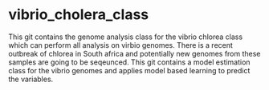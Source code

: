 # vibrio_cholera_class
This git contains the genome analysis class for the vibrio chlorea class which can perform all analysis on virbio genomes. There is a recent outbreak of chlorea in South africa and potentially new genomes from these samples are going to be seqeunced. This git contains a model estimation class for the vibrio genomes and applies model based learning to predict the variables. 
